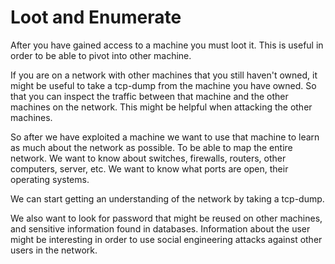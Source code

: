 # Loot and Enumerate

After you have gained access to a machine you must loot it. This is useful in order to be able to pivot into other machine.

If you are on a network with other machines that you still haven't owned, it might be useful to take a tcp-dump from the machine you have owned. So that you can inspect the traffic between that machine and the other machines on the network. This might be helpful when attacking the other machines.

So after we have exploited a machine we want to use that machine to learn as much about the network as possible. To be able to map the entire network. We want to know about switches, firewalls, routers, other computers, server, etc. We want to know what ports are open, their operating systems.

We can start getting an understanding of the network by taking a tcp-dump.

We also want to look for password that might be reused on other machines, and sensitive information found in databases. Information about the user might be interesting in order to use social engineering attacks against other users in the network.

